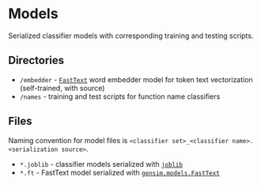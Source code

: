 # Models

Serialized classifier models with corresponding training and testing scripts.
## Directories

* `/embedder` - [`FastText`](https://fasttext.cc/) word embedder model for token text vectorization (self-trained, with source)
* `/names` - training and test scripts for function name classifiers
## Files
Naming convention for model files is `<classifier set>_<classifier name>.<serialization source>`.

* `*.joblib` - classifier models serialized with [`joblib`](https://pypi.org/project/joblib/)
* `*.ft` - FastText model serialized with [`gensim.models.FastText`](https://radimrehurek.com/gensim/models/fasttext.html)
